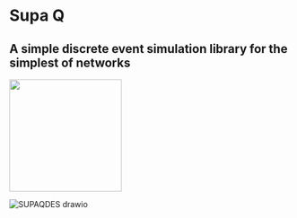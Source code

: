 Supa Q 
===

A simple discrete event simulation library for the simplest of networks
---------------------------------------------------------


<img src="https://github.com/user-attachments/assets/344e9e3a-1f48-4458-8fc6-4a904f3d3e0e" width="200" />

![SUPAQDES drawio](https://github.com/user-attachments/assets/d2a9a52e-f51c-46f9-bf16-f4e524b46fde)
